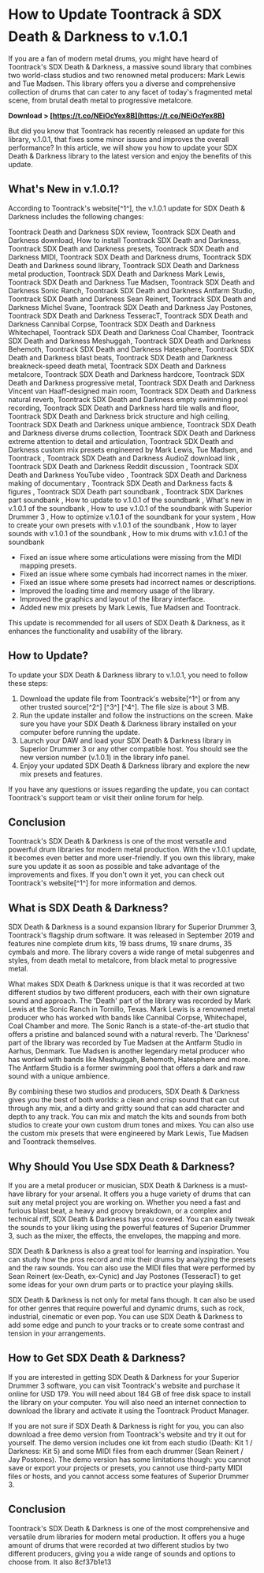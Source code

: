 
 
# How to Update Toontrack â SDX Death & Darkness to v.1.0.1
 
If you are a fan of modern metal drums, you might have heard of Toontrack's SDX Death & Darkness, a massive sound library that combines two world-class studios and two renowned metal producers: Mark Lewis and Tue Madsen. This library offers you a diverse and comprehensive collection of drums that can cater to any facet of today's fragmented metal scene, from brutal death metal to progressive metalcore.
 
**Download &gt; [https://t.co/NEiOcYex8B](https://t.co/NEiOcYex8B)**


 
But did you know that Toontrack has recently released an update for this library, v.1.0.1, that fixes some minor issues and improves the overall performance? In this article, we will show you how to update your SDX Death & Darkness library to the latest version and enjoy the benefits of this update.
 
## What's New in v.1.0.1?
 
According to Toontrack's website[^1^], the v.1.0.1 update for SDX Death & Darkness includes the following changes:
 
Toontrack Death and Darkness SDX review,  Toontrack SDX Death and Darkness download,  How to install Toontrack SDX Death and Darkness,  Toontrack SDX Death and Darkness presets,  Toontrack SDX Death and Darkness MIDI,  Toontrack SDX Death and Darkness drums,  Toontrack SDX Death and Darkness sound library,  Toontrack SDX Death and Darkness metal production,  Toontrack SDX Death and Darkness Mark Lewis,  Toontrack SDX Death and Darkness Tue Madsen,  Toontrack SDX Death and Darkness Sonic Ranch,  Toontrack SDX Death and Darkness Antfarm Studio,  Toontrack SDX Death and Darkness Sean Reinert,  Toontrack SDX Death and Darkness Michel Svane,  Toontrack SDX Death and Darkness Jay Postones,  Toontrack SDX Death and Darkness TesseracT,  Toontrack SDX Death and Darkness Cannibal Corpse,  Toontrack SDX Death and Darkness Whitechapel,  Toontrack SDX Death and Darkness Coal Chamber,  Toontrack SDX Death and Darkness Meshuggah,  Toontrack SDX Death and Darkness Behemoth,  Toontrack SDX Death and Darkness Hatesphere,  Toontrack SDX Death and Darkness blast beats,  Toontrack SDX Death and Darkness breakneck-speed death metal,  Toontrack SDX Death and Darkness metalcore,  Toontrack SDX Death and Darkness hardcore,  Toontrack SDX Death and Darkness progressive metal,  Toontrack SDX Death and Darkness Vincent van Haaff-designed main room,  Toontrack SDX Death and Darkness natural reverb,  Toontrack SDX Death and Darkness empty swimming pool recording,  Toontrack SDX Death and Darkness hard tile walls and floor,  Toontrack SDX Death and Darkness brick structure and high ceiling,  Toontrack SDX Death and Darkness unique ambience,  Toontrack SDX Death and Darkness diverse drums collection,  Toontrack SDX Death and Darkness extreme attention to detail and articulation,  Toontrack SDX Death and Darkness custom mix presets engineered by Mark Lewis, Tue Madsen, and Toontrack ,  Toontrack SDX Death and Darkness AudioZ download link ,  Toontrack SDX Death and Darkness Reddit discussion ,  Toontrack SDX Death and Darkness YouTube video ,  Toontrack SDX Death and Darkness making of documentary ,  Toontrack SDX Death and Darkness facts & figures ,  Toontrack SDX Death part soundbank ,  Toontrack SDX Darknes part soundbank ,  How to update to v.1.0.1 of the soundbank ,  What's new in v.1.0.1 of the soundbank ,  How to use v.1.0.1 of the soundbank with Superior Drummer 3 ,  How to optimize v.1.0.1 of the soundbank for your system ,  How to create your own presets with v.1.0.1 of the soundbank ,  How to layer sounds with v.1.0.1 of the soundbank ,  How to mix drums with v.1.0.1 of the soundbank
 
- Fixed an issue where some articulations were missing from the MIDI mapping presets.
- Fixed an issue where some cymbals had incorrect names in the mixer.
- Fixed an issue where some presets had incorrect names or descriptions.
- Improved the loading time and memory usage of the library.
- Improved the graphics and layout of the library interface.
- Added new mix presets by Mark Lewis, Tue Madsen and Toontrack.

This update is recommended for all users of SDX Death & Darkness, as it enhances the functionality and usability of the library.
 
## How to Update?
 
To update your SDX Death & Darkness library to v.1.0.1, you need to follow these steps:

1. Download the update file from Toontrack's website[^1^] or from any other trusted source[^2^] [^3^] [^4^]. The file size is about 3 MB.
2. Run the update installer and follow the instructions on the screen. Make sure you have your SDX Death & Darkness library installed on your computer before running the update.
3. Launch your DAW and load your SDX Death & Darkness library in Superior Drummer 3 or any other compatible host. You should see the new version number (v.1.0.1) in the library info panel.
4. Enjoy your updated SDX Death & Darkness library and explore the new mix presets and features.

If you have any questions or issues regarding the update, you can contact Toontrack's support team or visit their online forum for help.
 
## Conclusion
 
Toontrack's SDX Death & Darkness is one of the most versatile and powerful drum libraries for modern metal production. With the v.1.0.1 update, it becomes even better and more user-friendly. If you own this library, make sure you update it as soon as possible and take advantage of the improvements and fixes. If you don't own it yet, you can check out Toontrack's website[^1^] for more information and demos.

## What is SDX Death & Darkness?
 
SDX Death & Darkness is a sound expansion library for Superior Drummer 3, Toontrack's flagship drum software. It was released in September 2019 and features nine complete drum kits, 19 bass drums, 19 snare drums, 35 cymbals and more. The library covers a wide range of metal subgenres and styles, from death metal to metalcore, from black metal to progressive metal.
 
What makes SDX Death & Darkness unique is that it was recorded at two different studios by two different producers, each with their own signature sound and approach. The 'Death' part of the library was recorded by Mark Lewis at the Sonic Ranch in Tornillo, Texas. Mark Lewis is a renowned metal producer who has worked with bands like Cannibal Corpse, Whitechapel, Coal Chamber and more. The Sonic Ranch is a state-of-the-art studio that offers a pristine and balanced sound with a natural reverb. The 'Darkness' part of the library was recorded by Tue Madsen at the Antfarm Studio in Aarhus, Denmark. Tue Madsen is another legendary metal producer who has worked with bands like Meshuggah, Behemoth, Hatesphere and more. The Antfarm Studio is a former swimming pool that offers a dark and raw sound with a unique ambience.
 
By combining these two studios and producers, SDX Death & Darkness gives you the best of both worlds: a clean and crisp sound that can cut through any mix, and a dirty and gritty sound that can add character and depth to any track. You can mix and match the kits and sounds from both studios to create your own custom drum tones and mixes. You can also use the custom mix presets that were engineered by Mark Lewis, Tue Madsen and Toontrack themselves.
 
## Why Should You Use SDX Death & Darkness?
 
If you are a metal producer or musician, SDX Death & Darkness is a must-have library for your arsenal. It offers you a huge variety of drums that can suit any metal project you are working on. Whether you need a fast and furious blast beat, a heavy and groovy breakdown, or a complex and technical riff, SDX Death & Darkness has you covered. You can easily tweak the sounds to your liking using the powerful features of Superior Drummer 3, such as the mixer, the effects, the envelopes, the mapping and more.
 
SDX Death & Darkness is also a great tool for learning and inspiration. You can study how the pros record and mix their drums by analyzing the presets and the raw sounds. You can also use the MIDI files that were performed by Sean Reinert (ex-Death, ex-Cynic) and Jay Postones (TesseracT) to get some ideas for your own drum parts or to practice your playing skills.
 
SDX Death & Darkness is not only for metal fans though. It can also be used for other genres that require powerful and dynamic drums, such as rock, industrial, cinematic or even pop. You can use SDX Death & Darkness to add some edge and punch to your tracks or to create some contrast and tension in your arrangements.
 
## How to Get SDX Death & Darkness?
 
If you are interested in getting SDX Death & Darkness for your Superior Drummer 3 software, you can visit Toontrack's website and purchase it online for USD 179. You will need about 184 GB of free disk space to install the library on your computer. You will also need an internet connection to download the library and activate it using the Toontrack Product Manager.
 
If you are not sure if SDX Death & Darkness is right for you, you can also download a free demo version from Toontrack's website and try it out for yourself. The demo version includes one kit from each studio (Death: Kit 1 / Darkness: Kit 5) and some MIDI files from each drummer (Sean Reinert / Jay Postones). The demo version has some limitations though: you cannot save or export your projects or presets, you cannot use third-party MIDI files or hosts, and you cannot access some features of Superior Drummer 3.
 
## Conclusion
 
Toontrack's SDX Death & Darkness is one of the most comprehensive and versatile drum libraries for modern metal production. It offers you a huge amount of drums that were recorded at two different studios by two different producers, giving you a wide range of sounds and options to choose from. It also
 8cf37b1e13
 
